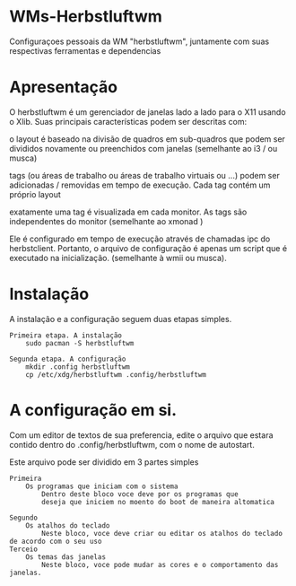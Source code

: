 # WMs-Herbstluftwm
Configuraçoes pessoais da WM "herbstluftwm", juntamente com suas respectivas ferramentas e dependencias

# Apresentação 

O herbstluftwm é um gerenciador de janelas lado a lado para o X11 usando o Xlib. Suas principais características podem ser descritas com:

o layout é baseado na divisão de quadros em sub-quadros que podem ser divididos novamente ou preenchidos com janelas (semelhante ao i3 / ou musca)

tags (ou áreas de trabalho ou áreas de trabalho virtuais ou ...) podem ser adicionadas / removidas em tempo de execução. Cada tag contém um próprio layout

exatamente uma tag é visualizada em cada monitor. As tags são independentes do monitor (semelhante ao xmonad )

Ele é configurado em tempo de execução através de chamadas ipc do herbstclient. Portanto, o arquivo de configuração é apenas um script que é executado na inicialização. (semelhante à wmii ou musca).

# Instalação

A instalação e a configuração seguem duas etapas simples.

	Primeira etapa. A instalação
		sudo pacman -S herbstluftwm

	Segunda etapa. A configuração
		mkdir .config herbstluftwm
		cp /etc/xdg/herbstluftwm .config/herbstluftwm

# A configuração em si.

Com um editor de textos de sua preferencia, edite o arquivo que estara contido dentro do .config/herbstluftwm,
com o nome de autostart.

Este arquivo pode ser dividido em 3 partes simples
	
	Primeira	
		Os programas que iniciam com o sistema
			Dentro deste bloco voce deve por os programas que
			deseja que iniciem no moento do boot de maneira altomatica

	Segundo		
		Os atalhos do teclado
			Neste bloco, voce deve criar ou editar os atalhos do teclado de acordo com o seu uso
	Terceio		
		Os temas das janelas
			Neste bloco, voce pode mudar as cores e o comportamento das janelas.

